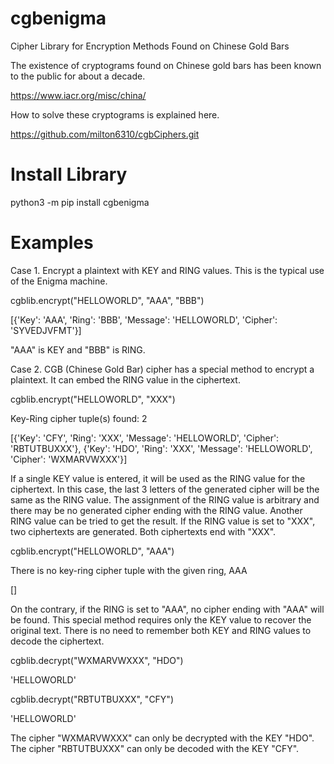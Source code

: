 # cgbenigma
Cipher Library for Encryption Methods Found on Chinese Gold Bars

The existence of cryptograms found on Chinese gold bars has been known to the public for about a decade.

https://www.iacr.org/misc/china/

How to solve these cryptograms is explained here.

https://github.com/milton6310/cgbCiphers.git

# Install Library
python3 -m pip install cgbenigma

# Examples
Case 1. Encrypt a plaintext with KEY and RING values. This is the typical use of the Enigma machine.

cgblib.encrypt("HELLOWORLD", "AAA", "BBB")

[{'Key': 'AAA', 'Ring': 'BBB', 'Message': 'HELLOWORLD', 'Cipher': 'SYVEDJVFMT'}]

"AAA" is KEY and "BBB" is RING.

Case 2. CGB (Chinese Gold Bar) cipher has a special method to encrypt a plaintext. It can embed the RING value in the ciphertext.

cgblib.encrypt("HELLOWORLD", "XXX")

Key-Ring cipher tuple(s) found: 2

[{'Key': 'CFY', 'Ring': 'XXX', 'Message': 'HELLOWORLD', 'Cipher': 'RBTUTBUXXX'}, {'Key': 'HDO', 'Ring': 'XXX', 'Message': 'HELLOWORLD', 'Cipher': 'WXMARVWXXX'}]

If a single KEY value is entered, it will be used as the RING value for the ciphertext. In this case, the last 3 letters of the generated cipher will be the same as the RING value. The assignment of the RING value is arbitrary and there may be no generated cipher ending with the RING value. Another RING value can be tried to get the result. If the RING value is set to "XXX", two ciphertexts are generated. Both ciphertexts end with "XXX".

cgblib.encrypt("HELLOWORLD", "AAA")

There is no key-ring cipher tuple with the given ring, AAA

[]

On the contrary, if the RING is set to "AAA", no cipher ending with "AAA" will be found. This special method requires only the KEY value to recover the original text. There is no need to remember both KEY and RING values to decode the ciphertext.

cgblib.decrypt("WXMARVWXXX", "HDO")

'HELLOWORLD'

cgblib.decrypt("RBTUTBUXXX", "CFY")

'HELLOWORLD'

The cipher "WXMARVWXXX" can only be decrypted with the KEY "HDO".
The cipher "RBTUTBUXXX" can only be decoded with the KEY "CFY".
